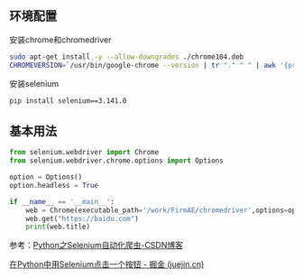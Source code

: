 
## 环境配置
安装chrome和chromedriver
```bash
sudo apt-get install -y --allow-downgrades ./chrome104.deb
CHROMEVERSION=`/usr/bin/google-chrome --version | tr "." " " | awk '{print $3}'`; DRIVERVERSION=`curl https://chromedriver.storage.googleapis.com/LATEST_RELEASE_$CHROMEVERSION`; wget https://chromedriver.storage.googleapis.com/$DRIVERVERSION/chromedriver_linux64.zip
```

安装selenium
```bash
pip install selenium==3.141.0
```

## 基本用法
```python
from selenium.webdriver import Chrome
from selenium.webdriver.chrome.options import Options

option = Options()
option.headless = True

if __name__ == '__main__':
    web = Chrome(executable_path='/work/FirmAE/chromedriver',options=option)
    web.get("https://baidu.com")
    print(web.title)
```

参考：[Python之Selenium自动化爬虫-CSDN博客](https://blog.csdn.net/weixin_45750972/article/details/122611986)

[在Python中用Selenium点击一个按钮 - 掘金 (juejin.cn)](https://juejin.cn/post/7119756252850159647)

